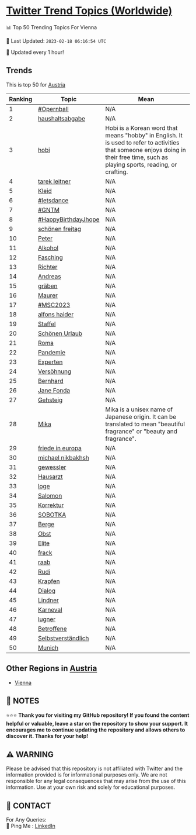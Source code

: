 [Twitter Trend Topics (Worldwide)](https://github.com/ErcinDedeoglu/Twitter-Trend-Topics)
==========


📊 Top 50 Trending Topics For Vienna

📆 Last Updated: `2023-02-18 06:16:54 UTC`

🔧 Updated every 1 hour!


## Trends

This is top 50 for [Austria](</Austria>)

| Ranking | Topic | Mean |
| ------- | ------------ | ------------ |
| 1 | [#Opernball](http://twitter.com/search?q=%23Opernball) | N/A |
| 2 | [haushaltsabgabe](http://twitter.com/search?q=haushaltsabgabe) | N/A |
| 3 | [hobi](http://twitter.com/search?q=hobi) | Hobi is a Korean word that means "hobby" in English. It is used to refer to activities that someone enjoys doing in their free time, such as playing sports, reading, or crafting. |
| 4 | [tarek leitner](http://twitter.com/search?q=tarek+leitner) | N/A |
| 5 | [Kleid](http://twitter.com/search?q=Kleid) | N/A |
| 6 | [#letsdance](http://twitter.com/search?q=%23letsdance) | N/A |
| 7 | [#GNTM](http://twitter.com/search?q=%23GNTM) | N/A |
| 8 | [#HappyBirthdayJhope](http://twitter.com/search?q=%23HappyBirthdayJhope) | N/A |
| 9 | [schönen freitag](http://twitter.com/search?q=sch%c3%b6nen+freitag) | N/A |
| 10 | [Peter](http://twitter.com/search?q=Peter) | N/A |
| 11 | [Alkohol](http://twitter.com/search?q=Alkohol) | N/A |
| 12 | [Fasching](http://twitter.com/search?q=Fasching) | N/A |
| 13 | [Richter](http://twitter.com/search?q=Richter) | N/A |
| 14 | [Andreas](http://twitter.com/search?q=Andreas) | N/A |
| 15 | [gräben](http://twitter.com/search?q=gr%c3%a4ben) | N/A |
| 16 | [Maurer](http://twitter.com/search?q=Maurer) | N/A |
| 17 | [#MSC2023](http://twitter.com/search?q=%23MSC2023) | N/A |
| 18 | [alfons haider](http://twitter.com/search?q=alfons+haider) | N/A |
| 19 | [Staffel](http://twitter.com/search?q=Staffel) | N/A |
| 20 | [Schönen Urlaub](http://twitter.com/search?q=Sch%c3%b6nen+Urlaub) | N/A |
| 21 | [Roma](http://twitter.com/search?q=Roma) | N/A |
| 22 | [Pandemie](http://twitter.com/search?q=Pandemie) | N/A |
| 23 | [Experten](http://twitter.com/search?q=Experten) | N/A |
| 24 | [Versöhnung](http://twitter.com/search?q=Vers%c3%b6hnung) | N/A |
| 25 | [Bernhard](http://twitter.com/search?q=Bernhard) | N/A |
| 26 | [Jane Fonda](http://twitter.com/search?q=Jane+Fonda) | N/A |
| 27 | [Gehsteig](http://twitter.com/search?q=Gehsteig) | N/A |
| 28 | [Mika](http://twitter.com/search?q=Mika) | Mika is a unisex name of Japanese origin. It can be translated to mean "beautiful fragrance" or "beauty and fragrance". |
| 29 | [friede in europa](http://twitter.com/search?q=friede+in+europa) | N/A |
| 30 | [michael nikbakhsh](http://twitter.com/search?q=michael+nikbakhsh) | N/A |
| 31 | [gewessler](http://twitter.com/search?q=gewessler) | N/A |
| 32 | [Hausarzt](http://twitter.com/search?q=Hausarzt) | N/A |
| 33 | [loge](http://twitter.com/search?q=loge) | N/A |
| 34 | [Salomon](http://twitter.com/search?q=Salomon) | N/A |
| 35 | [Korrektur](http://twitter.com/search?q=Korrektur) | N/A |
| 36 | [SOBOTKA](http://twitter.com/search?q=SOBOTKA) | N/A |
| 37 | [Berge](http://twitter.com/search?q=Berge) | N/A |
| 38 | [Obst](http://twitter.com/search?q=Obst) | N/A |
| 39 | [Elite](http://twitter.com/search?q=Elite) | N/A |
| 40 | [frack](http://twitter.com/search?q=frack) | N/A |
| 41 | [raab](http://twitter.com/search?q=raab) | N/A |
| 42 | [Rudi](http://twitter.com/search?q=Rudi) | N/A |
| 43 | [Krapfen](http://twitter.com/search?q=Krapfen) | N/A |
| 44 | [Dialog](http://twitter.com/search?q=Dialog) | N/A |
| 45 | [Lindner](http://twitter.com/search?q=Lindner) | N/A |
| 46 | [Karneval](http://twitter.com/search?q=Karneval) | N/A |
| 47 | [lugner](http://twitter.com/search?q=lugner) | N/A |
| 48 | [Betroffene](http://twitter.com/search?q=Betroffene) | N/A |
| 49 | [Selbstverständlich](http://twitter.com/search?q=Selbstverst%c3%a4ndlich) | N/A |
| 50 | [Munich](http://twitter.com/search?q=Munich) | N/A |



## Other Regions in [Austria](</Austria>)

* [Vienna](</Austria/Vienna.md>)



## 📝 NOTES

⭐⭐⭐ **Thank you for visiting my GitHub repository! If you found the content helpful or valuable, leave a star on the repository to show your support. It encourages me to continue updating the repository and allows others to discover it. Thanks for your help!**


## ⚠️ WARNING

Please be advised that this repository is not affiliated with Twitter and the information provided is for informational purposes only. We are not responsible for any legal consequences that may arise from the use of this information. Use at your own risk and solely for educational purposes.


## 📨 CONTACT

 For Any Queries:  
            🏓 Ping Me : [LinkedIn](https://www.linkedin.com/in/ercindedeoglu/)
